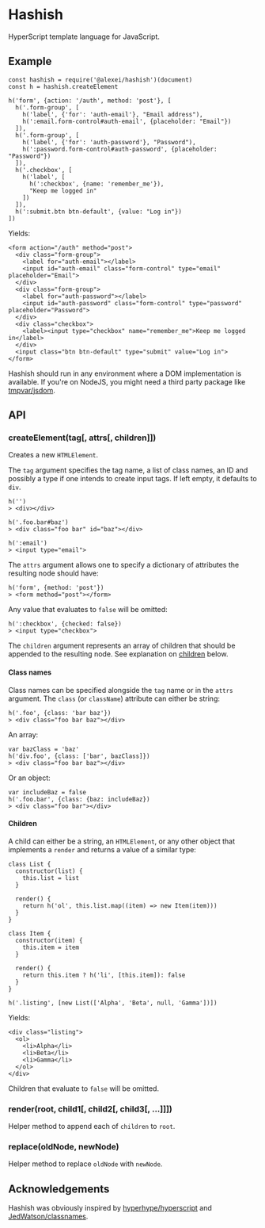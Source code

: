# Hashish

HyperScript template language for JavaScript.

## Example

    const hashish = require('@alexei/hashish')(document)
    const h = hashish.createElement

    h('form', {action: '/auth', method: 'post'}, [
      h('.form-group', [
        h('label', {'for': 'auth-email'}, "Email address"),
        h(':email.form-control#auth-email', {placeholder: "Email"})
      ]),
      h('.form-group', [
        h('label', {'for': 'auth-password'}, "Password"),
        h(':password.form-control#auth-password', {placeholder: "Password"})
      ]),
      h('.checkbox', [
        h('label', [
          h(':checkbox', {name: 'remember_me'}),
          "Keep me logged in"
        ])
      ]),
      h(':submit.btn btn-default', {value: "Log in"})
    ])

Yields:

    <form action="/auth" method="post">
      <div class="form-group">
        <label for="auth-email"></label>
        <input id="auth-email" class="form-control" type="email" placeholder="Email">
      </div>
      <div class="form-group">
        <label for="auth-password"></label>
        <input id="auth-password" class="form-control" type="password" placeholder="Password">
      </div>
      <div class="checkbox">
        <label><input type="checkbox" name="remember_me">Keep me logged in</label>
      </div>
      <input class="btn btn-default" type="submit" value="Log in">
    </form>

Hashish should run in any environment where a DOM implementation is available. If you're on NodeJS, you might need a third party package like [tmpvar/jsdom](https://github.com/tmpvar/jsdom).

## API

### createElement(tag[, attrs[, children]])

Creates a new `HTMLElement`.

The `tag` argument specifies the tag name, a list of class names, an ID and possibly a type if one intends to create input tags. If left empty, it defaults to `div`.

    h('')
    > <div></div>

    h('.foo.bar#baz')
    > <div class="foo bar" id="baz"></div>

    h(':email')
    > <input type="email">

The `attrs` argument allows one to specify a dictionary of attributes the resulting node should have:

    h('form', {method: 'post'})
    > <form method="post"></form>

Any value that evaluates to `false` will be omitted:

    h(':checkbox', {checked: false})
    > <input type="checkbox">

The `children` argument represents an array of children that should be appended to the resulting node. See explanation on [children](#children) below.

#### Class names

Class names can be specified alongside the `tag` name or in the `attrs` argument. The `class` (or `className`) attribute can either be string:

    h('.foo', {class: 'bar baz'})
    > <div class="foo bar baz"></div>

An array:

    var bazClass = 'baz'
    h('div.foo', {class: ['bar', bazClass]})
    > <div class="foo bar baz"></div>

Or an object:

    var includeBaz = false
    h('.foo.bar', {class: {baz: includeBaz})
    > <div class="foo bar"></div>

#### Children

A child can either be a string, an `HTMLElement`, or any other object that implements a `render` and returns a value of a similar type:

    class List {
      constructor(list) {
        this.list = list
      }

      render() {
        return h('ol', this.list.map((item) => new Item(item)))
      }
    }

    class Item {
      constructor(item) {
        this.item = item
      }

      render() {
        return this.item ? h('li', [this.item]): false
      }
    }

    h('.listing', [new List(['Alpha', 'Beta', null, 'Gamma'])])

Yields:

    <div class="listing">
      <ol>
        <li>Alpha</li>
        <li>Beta</li>
        <li>Gamma</li>
      </ol>
    </div>

Children that evaluate to `false` will be omitted.

### render(root, child1[, child2[, child3[, ...]]])

Helper method to append each of `children` to `root`.

### replace(oldNode, newNode)

Helper method to replace `oldNode` with `newNode`.

## Acknowledgements

Hashish was obviously inspired by [hyperhype/hyperscript](https://github.com/hyperhype/hyperscript) and [JedWatson/classnames](https://github.com/JedWatson/classnames).
